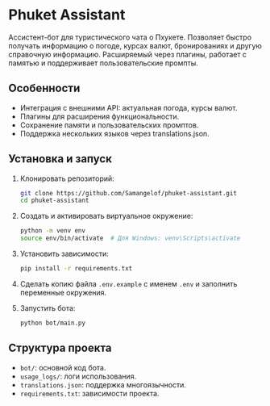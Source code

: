 # Phuket Assistant

Ассистент-бот для туристического чата о Пхукете. Позволяет быстро получать информацию о погоде, курсах валют, бронированиях и другую справочную информацию. Расширяемый через плагины, работает с памятью и поддерживает пользовательские промпты.

## Особенности

- Интеграция с внешними API: актуальная погода, курсы валют.
- Плагины для расширения функциональности.
- Сохранение памяти и пользовательских промптов.
- Поддержка нескольких языков через translations.json.

## Установка и запуск

1. Клонировать репозиторий:

   ```bash
   git clone https://github.com/Samangelof/phuket-assistant.git
   cd phuket-assistant
   ```
2. Создать и активировать виртуальное окружение:

   ```bash
   python -m venv env
   source env/bin/activate  # Для Windows: venv\Scripts\activate
   ```
3. Установить зависимости:

   ```bash
   pip install -r requirements.txt
   ```
4. Сделать копию файла `.env.example` с именем `.env` и заполнить переменные окружения.
5. Запустить бота:

   ```bash
   python bot/main.py
   ```

## Структура проекта

- `bot/`: основной код бота.
- `usage_logs/`: логи использования.
- `translations.json`: поддержка многоязычности.
- `requirements.txt`: зависимости проекта.

